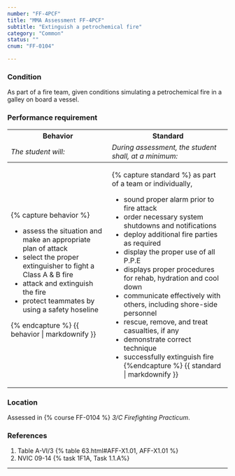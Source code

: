 ```yaml
---
number: "FF-4PCF"
title: "MMA Assessment FF-4PCF"
subtitle: "Extinguish a petrochemical fire"
category: "Common"
status: ""
cnum: "FF-0104"

---
```

### Condition

As part of a fire team, given conditions simulating a petrochemical fire in a galley on board a vessel.

### Performance requirement 

<table width='100%' class='Guidelines'>
 <thead>
 <tr>
     <th class='thirty'>Behavior</th>
     <th class='seventy'>Standard</th>
 </tr>
 <tr>
     <td><em>The student will:</em></td>
     <td><em>During assessment, the student shall, at a minimum:</em></td>
 </tr>
 </thead>
 <tbody>
 

<tr><td>

{% capture behavior %}
* assess the situation and make an appropriate plan of attack
* select the proper extinguisher to fight a Class A & B fire
* attack and extinguish the fire 
* protect teammates by using a safety hoseline

{% endcapture %}
{{ behavior | markdownify }}

</td><td>

{% capture standard %}
as part of a team or individually,

* sound proper alarm prior to fire attack
* order necessary system shutdowns and notifications
* deploy additional fire parties as required 
* display the proper use of all P.P.E
* displays proper procedures for rehab, hydration and cool down 
* communicate effectively with others, including shore-side personnel
* rescue, remove, and treat casualties, if any
* demonstrate correct technique
* successfully extinguish fire
{%endcapture %}
{{ standard | markdownify }}

</td></tr>



 </tbody>
 </table>

### Location

Assessed in  {% course  FF-0104 %}  *3/C Firefighting Practicum*.

### References

1.  Table A-VI/3 {% table 63.html#AFF-X1.01, AFF-X1.01 %}
1.  NVIC 09-14 {% task 1F1A, Task 1.1.A%}

***

